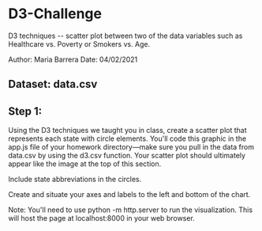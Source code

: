 # D3-Challenge
D3 techniques -- scatter plot between two of the data variables such as Healthcare vs. Poverty or Smokers vs. Age.

Author: Maria Barrera
Date: 04/02/2021

## Dataset:  data.csv

## Step 1: 
Using the D3 techniques we taught you in class, create a scatter plot that represents each state with circle elements. You'll code this graphic in the app.js file of your homework directory—make sure you pull in the data from data.csv by using the d3.csv function. Your scatter plot should ultimately appear like the image at the top of this section.

Include state abbreviations in the circles.

Create and situate your axes and labels to the left and bottom of the chart.

Note: You'll need to use python -m http.server to run the visualization. This will host the page at localhost:8000 in your web browser.
